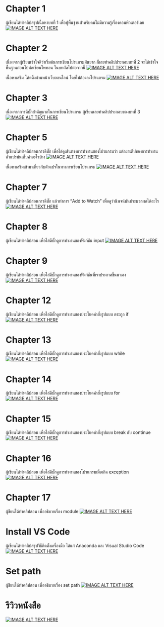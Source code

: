 # Chapter 1
ผู้เขียนได้ทำคลิปสรุปเนื้อหาบทที่ 1 
เพื่อปูพื้นฐานสำหรับคนไม่มีความรู้เรื่องคอมพิวเตอร์เลย 
[![IMAGE ALT TEXT HERE](images/chapter01.png)](https://youtu.be/vH0tE4TOOmU)

# Chapter 2
เนื่องจากผู้เขียนเข้าใจดีว่าเริ่มต้นการเขียนโปรแกรมมันยาก
ก็เลยทำคลิปประกอบบทที่ 2 จะได้เข้าใจพื้นฐานก่อนไปหัดเขียนไพทอน ในบทถัดไปต่อจากนี้
[![IMAGE ALT TEXT HERE](images/chapter02.png)](https://youtu.be/7vp0qWJb9fY)

เนื้อหาเสริม โค้ดดิ้งผ่านหน้าเว็บออนไลน์ โดยไม่ต้องลงโปรแกรม
[![IMAGE ALT TEXT HERE](images/chapter02a.png)](https://youtu.be/4Qorza08m1U)

# Chapter 3
เนื่องจากการดีบั๊กสำคัญมากในการเขียนโปรแกรม
ผู้เขียนเลยทำคลิปประกอบของบทที่ 3
[![IMAGE ALT TEXT HERE](images/chapter03.png)](https://youtu.be/8hVPM3PmC2s)

# Chapter 5
ผู้เขียนได้ทำคลิปสอนการดีบั๊ก เพื่อไล่ดูเส้นทางการทำงานของโปรแกรมว่า 
แต่ละสเต็ปของการทำงาน ตัวแปรมันเก็บค่าอะไรบ้าง 
[![IMAGE ALT TEXT HERE](images/chapter05.png)](https://youtu.be/BwVzqVx4CBY)

เนื้อหาเสริมเข้ามาเกี่ยวกับตัวแปรในทางการเขียนโปรแกรม
[![IMAGE ALT TEXT HERE](images/chapter05a.png)](https://youtu.be/PyB4rm5zUas)

# Chapter 7
ผู้เขียนได้ทำคลิปสอนการดีบั๊ก แล้วทำการ “Add to Watch” เพื่อดูว่านิพจน์มันประมวลผลได้อะไร
[![IMAGE ALT TEXT HERE](images/chapter07.png)](https://youtu.be/oS3Iekm7kBE)

# Chapter 8
ผู้เขียนได้ทำคลิปสอน เพื่อไล่ดีบั๊กดูการทำงานของฟังก์ชัน input 
[![IMAGE ALT TEXT HERE](images/chapter08.png)](https://youtu.be/aQKB35WCj_E)

# Chapter 9
ผู้เขียนได้ทำคลิปสอน เพื่อไล่ดีบั๊กดูการทำงานของฟังก์ชันที่เราประกาศขึ้นมาเอง 
[![IMAGE ALT TEXT HERE](images/chapter09.png)](https://youtu.be/LhBHvv8Bwok)

# Chapter 12
ผู้เขียนได้ทำคลิปสอน เพื่อไล่ดีบั๊กดูการทำงานของประโยคคำสั่งรูปแบบ ตระกูล if
[![IMAGE ALT TEXT HERE](images/chapter12.png)](https://youtu.be/Rvncbei1TFo)

# Chapter 13
ผู้เขียนได้ทำคลิปสอน เพื่อไล่ดีบั๊กดูการทำงานของประโยคคำสั่งรูปแบบ while
[![IMAGE ALT TEXT HERE](images/chapter13.png)](https://youtu.be/Abd7V_ykSzQ)

# Chapter 14
ผู้เขียนได้ทำคลิปสอน เพื่อไล่ดีบั๊กดูการทำงานของประโยคคำสั่งรูปแบบ for
[![IMAGE ALT TEXT HERE](images/chapter14.png)](https://youtu.be/bfEx3uU7y8k)

# Chapter 15
ผู้เขียนได้ทำคลิปสอน เพื่อไล่ดีบั๊กดูการทำงานของประโยคคำสั่งรูปแบบ break กับ continue
[![IMAGE ALT TEXT HERE](images/chapter15.png)](https://youtu.be/Tr-auuUNsG4)

# Chapter 16
ผู้เขียนได้ทำคลิปสอน เพื่อไล่ดีบั๊กดูการทำงานของโปรแกรมเมื่อเกิด exception
[![IMAGE ALT TEXT HERE](images/chapter16.png)](https://youtu.be/20koiwNgqJU)

# Chapter 17
ผู้ขียนได้ทำคลิปสอน เพื่ออธิบายเรื่อง module
[![IMAGE ALT TEXT HERE](images/chapter17.png)](https://youtu.be/SDuRsUf3x_s)

# Install VS Code
ผู้เขียนได้ทำคลิปสรุปวิธีติดตั้งเครื่องมือ ได้แก่ Anaconda และ Visual Studio Code
[![IMAGE ALT TEXT HERE](images/install_tool.PNG)](https://youtu.be/ba-vGS8G_Ig)

# Set path
ผู้ขียนได้ทำคลิปสอน เพื่ออธิบายเรื่อง set path
[![IMAGE ALT TEXT HERE](images/review_book.PNG)](https://youtu.be/TIXWbkSAgrI)

# รีวิวหนังสือ
[![IMAGE ALT TEXT HERE](images/review_book.PNG)](https://youtu.be/9gDnbUo9n7U)
